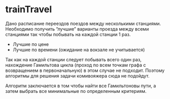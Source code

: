 # trainTravel
Дано расписание переездов поездов между несколькими станциями. Необходимо получить “лучшие” варианты проезда между всеми станциями так чтобы побывать на каждой станции 1 раз.
 - Лучшие по цене
 - Лучшие по времени (ожидание на вокзале не учитывается)

Так как на каждой станции следует побывать всего один раз, нахождение Гамильтова цикла (проход по всем точкам графа с возвращением в первоначальную) в этом случае не подходит. Поэтому алгоритмы для решения задачи комивояжера сюда не подойдут.

Алгоритм заключается в том чтобы найти все Гамильтоновы пути, а затем выбрать все минимальные по определенным критериям.

